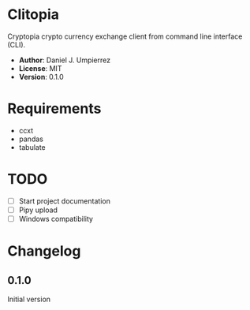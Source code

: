 # Clitopia
Cryptopia crypto currency exchange client from command line interface (CLI).
 
 * **Author**: Daniel J. Umpierrez
 * **License**: MIT
 * **Version**: 0.1.0
 
# Requirements
 * ccxt
 * pandas
 * tabulate
 
# TODO
 * [ ] Start project documentation
 * [ ] Pipy upload
 * [ ] Windows compatibility
 
# Changelog

## 0.1.0
Initial version
